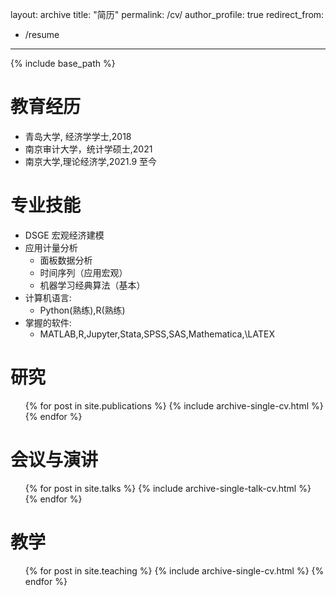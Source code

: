   
layout: archive
title: "简历"
permalink: /cv/
author_profile: true
redirect_from:
  - /resume
---

{% include base_path %}

教育经历
======
* 青岛大学, 经济学学士,2018
* 南京审计大学，统计学硕士,2021
* 南京大学,理论经济学,2021.9 至今
  
专业技能
======
* DSGE 宏观经济建模
* 应用计量分析
  * 面板数据分析
  * 时间序列（应用宏观）
  * 机器学习经典算法（基本）
* 计算机语言:
  * Python(熟练),R(熟练)
* 掌握的软件:
  * MATLAB,R,Jupyter,Stata,SPSS,SAS,Mathematica,\LATEX

研究
======
  <ul>{% for post in site.publications %}
    {% include archive-single-cv.html %}
  {% endfor %}</ul>
  
会议与演讲
======
  <ul>{% for post in site.talks %}
    {% include archive-single-talk-cv.html %}
  {% endfor %}</ul>
  
教学
======
  <ul>{% for post in site.teaching %}
    {% include archive-single-cv.html %}
  {% endfor %}</ul>

